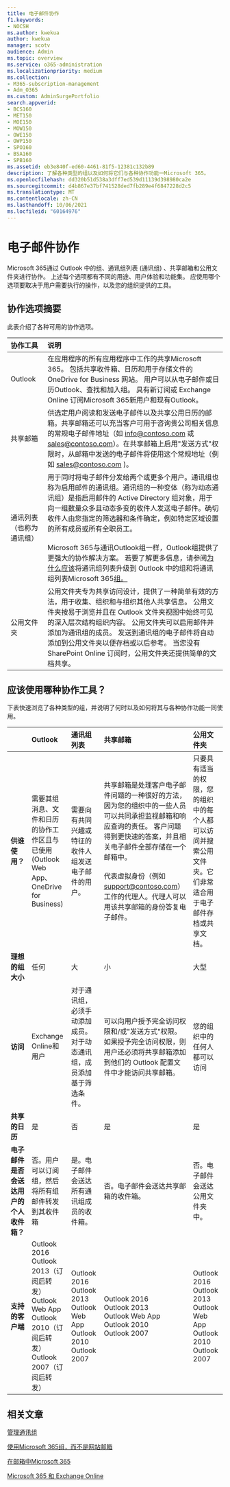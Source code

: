 ```yaml
---
title: 电子邮件协作
f1.keywords:
- NOCSH
ms.author: kwekua
author: kwekua
manager: scotv
audience: Admin
ms.topic: overview
ms.service: o365-administration
ms.localizationpriority: medium
ms.collection:
- M365-subscription-management
- Adm_O365
ms.custom: AdminSurgePortfolio
search.appverid:
- BCS160
- MET150
- MOE150
- MOW150
- OWE150
- OWP150
- SPO160
- BSA160
- SPB160
ms.assetid: eb3e840f-ed60-4461-81f5-12381c132b89
description: 了解各种类型的组以及如何将它们与各种协作功能一Microsoft 365。
ms.openlocfilehash: dd320b51d538a3dff7ed539d11139d398980ca2e
ms.sourcegitcommit: d4b867e37bf741528ded7fb289e4f6847228d2c5
ms.translationtype: MT
ms.contentlocale: zh-CN
ms.lasthandoff: 10/06/2021
ms.locfileid: "60164976"
---
```

# <a name="email-collaboration"></a>电子邮件协作

Microsoft 365通过 Outlook 中的组、通讯组列表 (通讯组) 、共享邮箱和公用文件夹进行协作。 上述每个选项都有不同的用途、用户体验和功能集。 应使用哪个选项要取决于用户需要执行的操作，以及您的组织提供的工具。
  
## <a name="summary-of-collaboration-options"></a>协作选项摘要
<a name="BKMK_SUMMARYOFCOLLABORATIONOPTIONS"> </a>

此表介绍了各种可用的协作选项。
  


|**协作工具**|**说明**|
|:-----|:-----|
|Outlook  <br/> |在应用程序的所有应用程序中工作的共享Microsoft 365。 包括共享收件箱、日历和用于存储文件的 OneDrive for Business 网站。 用户可以从电子邮件或日历Outlook、查找和加入组。 具有新订阅或 Exchange Online 订阅Microsoft 365新用户和现有Outlook。  <br/> |
|共享邮箱  <br/> |供选定用户阅读和发送电子邮件以及共享公用日历的邮箱。共享邮箱还可以充当客户可用于咨询贵公司相关信息的常规电子邮件地址（如 info@contoso.com 或 sales@contoso.com）。在共享邮箱上启用"发送方式"权限时，从邮箱中发送的电子邮件将使用这个常规地址（例如 sales@contoso.com )。  <br/> |
|通讯列表（也称为通讯组）  <br/> |用于同时将电子邮件分发给两个或更多个用户。通讯组也称为启用邮件的通讯组。通讯组的一种变体（称为动态通讯组）是指启用邮件的 Active Directory 组对象，用于向一组数量众多且动态多变的收件人发送电子邮件。确切收件人由您指定的筛选器和条件确定，例如特定区域设置的所有成员或所有全职员工。<br/><br/> Microsoft 365与通讯Outlook组一样，Outlook组提供了更强大的协作解决方案。 若要了解更多信息，请参阅[为什么应该](https://support.microsoft.com/office/7fb3d880-593b-4909-aafa-950dd50ce188)将通讯组列表升级到 Outlook 中的组和将通讯组列表Microsoft 365[组。](../manage/upgrade-distribution-lists.md)  <br/> |
|公用文件夹  <br/> |公用文件夹专为共享访问设计，提供了一种简单有效的方法，用于收集、组织和与组织其他人共享信息。 公用文件夹按易于浏览并且在 Outlook 文件夹视图中始终可见的深入层次结构组织内容。 公用文件夹可以启用邮件并添加为通讯组的成员。 发送到通讯组的电子邮件将自动添加到公用文件夹以便存档或以后参考。 当您没有 SharePoint Online 订阅时，公用文件夹还提供简单的文档共享。  <br/> |
   
## <a name="which-collaboration-tool-to-use"></a>应该使用哪种协作工具？
<a name="BKMK_SUMMARYOFCOLLABORATIONOPTIONS"> </a>

下表快速浏览了各种类型的组，并说明了何时以及如何将其与各种协作功能一同使用。
  

||**Outlook**|**通讯组列表**|**共享邮箱**|**公用文件夹**|
|:-----|:-----|:-----|:-----|:-----|
|**供谁使用？** <br/> |需要其组消息、文件和日历的协作工作区且与已使用 (Outlook Web App、OneDrive for Business)   <br/> |需要向有共同兴趣或特征的收件人组发送电子邮件的用户。  <br/> |共享邮箱是处理客户电子邮件问题的一种很好的方法，因为您的组织中的一些人员可以共同承担监视邮箱和响应查询的责任。 客户问题得到更快速的答案，并且相关电子邮件全部存储在一个邮箱中。  <br/><br/> 代表虚拟身份（例如 support@contoso.com）工作的代理人。代理人可以用该共享邮箱的身份答复电子邮件。  <br/> |只要具有适当的权限，您的组织中的每个人都可以访问并搜索公用文件夹。它们非常适合用于电子邮件存档或共享文档。  <br/> |
|**理想的组大小** <br/> |任何  <br/> |大  <br/> |小  <br/> |大型  <br/> |
|**访问** <br/> |Exchange Online和用户  <br/> |对于通讯组，必须手动添加成员。对于动态通讯组，成员添加基于筛选条件。  <br/> |可以向用户授予完全访问权限和/或"发送方式"权限。如果授予完全访问权限，则用户还必须将共享邮箱添加到他们的 Outlook 配置文件中才能访问共享邮箱。  <br/> |您的组织中的任何人都可以访问  <br/> |
|**共享的日历** <br/> |是  <br/> |否  <br/> |是  <br/> |是  <br/> |
|**电子邮件是否会送达用户的个人收件箱？** <br/> |否。用户可以订阅组，然后将所有组邮件转发到其收件箱  <br/> |是。电子邮件会送达所有通讯组成员的收件箱。  <br/> |否。电子邮件会送达共享邮箱的收件箱。  <br/> |否。电子邮件会送达公用文件夹中。  <br/> |
|**支持的客户端** <br/> | Outlook 2016  <br/>  Outlook 2013（订阅后转发）  <br/>  Outlook Web App  <br/>  Outlook 2010（订阅后转发）  <br/>  Outlook 2007（订阅后转发）  <br/> | Outlook 2016  <br/>  Outlook 2013  <br/>  Outlook Web App  <br/>  Outlook 2010  <br/>  Outlook 2007  <br/> | Outlook 2016  <br/>  Outlook 2013  <br/>  Outlook Web App  <br/>  Outlook 2010  <br/>  Outlook 2007  <br/> | Outlook 2016  <br/>  Outlook 2013  <br/>  Outlook Web App  <br/>  Outlook 2010  <br/>  Outlook 2007  <br/> |

  
## <a name="related-articles"></a>相关文章

[管理通讯组](/exchange/recipients-in-exchange-online/manage-distribution-groups/manage-distribution-groups)
    
[使用Microsoft 365组，而不是网站邮箱](https://support.microsoft.com/office/737d6b1f-67cc-41fe-8db8-f2d09dd1673b)
    
[在邮箱中Microsoft 365](create-a-shared-mailbox.md)
    
[Microsoft 365 和 Exchange Online](/exchange/collaboration-exo/public-folders/public-folders)

